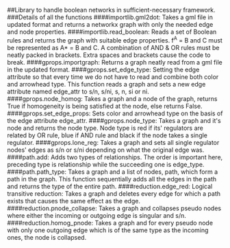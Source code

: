 ##Library to handle boolean networks in sufficient-necessary framework.
###Details of all the functions
####importlib.gml2dot:
Takes a gml file in updated format and returns a networkx graph with only the needed edge and node properties.
####importlib.read_boolean:
Reads a set of Boolean rules and returns the graph with suitable edge properties. f<sup>A</sup> = B and C must be represented as A* = B and C. A combination of AND & OR rules must be neatly packed in brackets. Extra spaces and brackets cause the code to break. 
####gprops.importgraph:
Returns a graph neatly read from a gml file in the updated format.
####gprops.set_edge_type:
Setting the edge attribute so that every time we do not have to read and combine both color and arrowhead type. This function reads a graph and sets a new edge attribute named edge_attr to s/n, s/ni, s, n, si or ni.
####gprops.node_homog:
Takes a graph and a node of the graph, returns True if homogeneity is being satisfied at the node, else returns False.
####gprops.set_edge_props:
Sets color and arrowhead type on the basis of the edge attribute edge_attr.
####gprops.node_type:
Takes a graph and it's node and returns the node type. Node type is red if its' regulators are related by OR rule, blue if AND rule and black if the node takes a single regulator.
####gprops.lone_reg:
Takes a graph and sets all single regulator nodes' edges as s/n or s/ni depending on what the original edge was.
####path.add:
Adds two types of relationships. The order is important here, preceding type is relationship while the succeeding one is edge_type.
####path.path_type:
Takes a graph and a list of nodes, path, which form a path in the graph. This function sequentially adds all the edges in the path and returns the type of the entire path.
####reduction.edge_red:
Logical transitive reduction: Takes a graph and deletes every edge for which a path exists that causes the same effect as the edge.
####reduction.pnode_collapse:
Takes a graph and collapses pseudo nodes where either the incoming or outgoing edge is singular and s/n.
####reduction.homog_pnode:
Takes a graph and for every pseudo node with only one outgoing edge which is of the same type as the incoming ones, the node is collapsed.